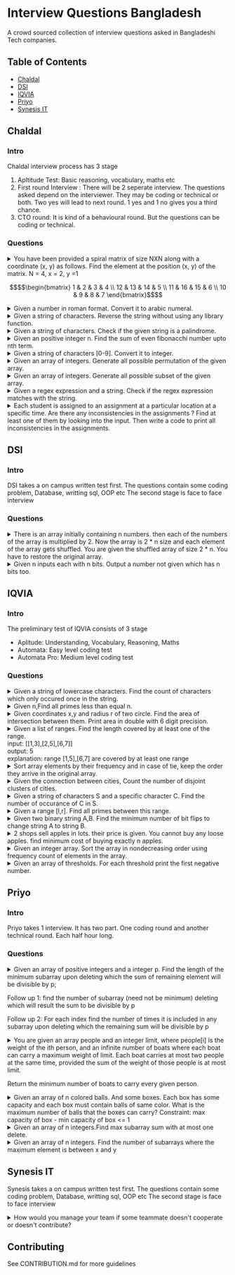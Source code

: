 ﻿# Interview Questions Bangladesh

A crowd sourced collection of interview questions asked in Bangladeshi Tech companies. 

## Table of Contents
- [Chaldal](#chaldal)
- [DSI](#dsi)
- [IQVIA](#iqvia)
- [Priyo](#priyo)
- [Synesis IT](#synesis-it)


## Chaldal

### Intro
Chaldal interview process has 3 stage

1. Apltitude Test: Basic reasoning, vocabulary, maths etc
2. First round Interview :  There will be 2 seperate interview. The questions asked depend on the interviewer. They may be coding or technical or both. Two yes will lead to next round. 1 yes and 1 no gives you a third chance.
3. CTO round: It is kind of a behavioural round. But the questions can be coding or technical.

### Questions
<details>
<summary>
You have been provided a spiral matrix of size NXN along with a coordinate (x, y) as follows. Find the element at the position (x, y) of the matrix.
N = 4, x = 2, y =1 

```math
$$\begin{bmatrix}
1 & 2 & 3 & 4 \\
12 & 13 & 14 & 5 \\
11 & 16 & 15 & 6 \\
10 & 9 & 8 & 7
\end{bmatrix}$$
```
</summary>
<br>

```C++
The element at position (2, 1) is **12** [*indexed at (1, 0)*]
```
<br>
</details>

<details>
<summary>
Given a number in roman format. Convert it to arabic numeral.
</summary>
<br>

```C++

map<char,int>RtoA;
void preprocess(){
    // Map of romans to Arabic
    RtoA['I'] = 1;      RtoA['V'] = 5;
    RtoA['X'] = 10;     RtoA['L'] = 50;
    RtoA['C'] = 100;    RtoA['D'] = 500;
    RtoA['M'] = 1000;
}

// Roman numerals to Arabic
int RomanToArabic(string R){
    int value = 0;
    int n = R.size();
    for(int i=0;i<n;i++){
        if( R[i+1] && RtoA[ R[i] ] < RtoA[ R[i+1] ] ){
            value+= RtoA[ R[i+1] ] - RtoA[ R[i] ];
            i++;
        } else{
            value+=RtoA[ R[i] ];
        }
    }
    return value;
}
```

<br>
</details>


<details>
<summary>
Given a string of characters. Reverse the string without using any library function.
</summary>
<br>
[Answer]
<br>
</details>


<details>
<summary>
Given a string of characters. Check if the given string is a palindrome.
</summary>
<br>
[Answer]
<br>
</details>

<details>
<summary>
Given an positive integer n. Find the sum of even fibonacchi number upto nth term.
</summary>
<br>
[Answer]
<br>
</details>

<details>
<summary>
Given a string of characters [0-9]. Convert it to integer.
</summary>
<br>
[Answer]
<br>
</details>

<details>
<summary>
Given an array of integers. Generate all possible permutation of the given array.
</summary>
<br>
[Answer]
<br>
</details>

<details>
<summary>
Given an array of integers. Generate all possible subset of the given array.
</summary>
<br>
[Answer]
<br>
</details>

<details>
<summary>
Given a regex expression and a string. Check if the regex expression matches with the string.
</summary>
<br>
[Answer]
<br>
</details>

<details>
<summary>
Each student is assigned to an assignment at a particular location at a specific time. Are there any inconsistencies in the assignments ? Find at least one of them by looking into the input. Then write a code to print all inconsistencies in the assignments. 
</summary>

<br>

```C++

class Assignment {
	String Area
	String Time
	List<Integer> StudentIds
}

getInput() {
	return
    	[
        	Assignment { Area = "Garden", 	Time = "A", StudentIds = [2,9,1] }
        	Assignment { Area = "Pond",   	Time = "M", StudentIds = [2,8,5] }
        	Assignment { Area = "FoodCourt",  Time = "A", StudentIds = [4,8,7] }
        	Assignment { Area = "Playground", Time = "M", StudentIds = [1,7,2] }
        	Assignment { Area = "PicnicArea", Time = "M", StudentIds = [7,3,9] }
        	Assignment { Area = "Zoo",    	Time = "A", StudentIds = [6,3,2] }
    	]
}

main() {
	assignments = getInput()
    
	// Do something with the assignments list here ...
}

```
    
<br>
</details>

## DSI

### Intro
DSI takes a on campus written test first. The questions contain some coding problem, Database, writting sql, OOP etc
The second stage is face to face interview

### Questions
<details>
<summary>
There is an array initially containing n numbers. then each of the numbers of the array is multiplied by 2. Now the array is 2 * n size and each element of the array gets shuffled. You are given the shuffled array of size 2 * n. You have to restore the original array.
</summary>
<br>

```C++
bool restoreDouble(vector<int> input,vector<int>& output){
    int n = input.size();
    map<int,int> marked;
    sort(input.begin(),input.end());
    for(int i=0;i<n;i++){
        if( marked[ input[i] ] == 0 ) {
            output.push_back( input[i] );
            marked[ 2*input[i] ] ++;
        }else{
            marked[ input[i] ]--;
        }
    }
    for( auto entry:marked ){
        if( entry.second != 0 ) return false;
    }
    return true;
}
```
<br/>
</details>

<details>
<summary>
Given n inputs each with n bits. Output a number not given which has n bits too.
</summary>
<br>
[Answer]
<br>
</details>


## IQVIA

### Intro
The preliminary test of IQVIA consists of 3 stage

- Aplitude: Understanding, Vocabulary, Reasoning, Maths
- Automata: Easy level coding test
- Automata Pro: Medium level coding test

### Questions

<details>
<summary>
Given a string of lowercase characters. Find the count of characters which only occured once in the string.
</summary>
<br>
[Answer]
<br>
</details>

<details>
<summary>
Given n,Find all primes less than equal n.
</summary>
<br>
[Answer]
<br>
</details>

<details>
<summary>
Given coordinates x,y and radius r of two circle. Find the area of intersection between them. Print area in double with 6 digit precision.
</summary>
<br>
[Answer]
<br>
</details>

<details>
<summary>
Given a list of ranges. Find the length covered by at least one of the range. <br>
input: [[1,3],[2,5],[6,7]] <br>
output: 5 <br>
explanation: range [1,5],[6,7] are covered by at least one range
</summary>
<br>
[Answer]
<br>
</details>

<details>
<summary>
Sort array elements by their frequency and in case of tie, keep the order they arrive in the original array.
</summary>
<br>
[Answer]
<br>
</details>

<details>
<summary>
Given the connection between cities, Count the number of disjoint clusters of cities.
</summary>
<br>
[Answer]
<br>
</details>

<details>
<summary>
Given a string of characters S and a specific character C. Find the number of occurance of C in S.
</summary>
<br>
[Answer]
<br>
</details>

<details>
<summary>
Given a range [l,r]. Find all primes between this range. 
</summary>
<br>
[Answer]
<br>
</details>

<details>
<summary>
Given two binary string A,B. Find the minimum number of bit flips to change string A to string B.
</summary>
<br>
[Answer]
<br>
</details>

<details>
<summary>
2 shops sell apples in lots. their price is given. You cannot buy any loose apples. find minimum cost of buying exactly n apples.
</summary>
<br>
[Answer]
<br>
</details>

<details>
<summary>
Given an integer array. Sort the array in nondecreasing order using frequency count of elements in the array. 
</summary>
<br>
[Answer]
<br>
</details>

<details>
<summary>
Given an array of thresholds. For each threshold print the first negative number.
</summary>
<br>
[Answer]
<br>
</details>


## Priyo

### Intro
Priyo takes 1 interview. It has two part. One coding round and another technical round. Each half hour long.

### Questions
<details>
<summary>
Given an array of positive integers and a integer p. Find the length of the minimum subarray upon deleting which the sum of remaining element will be divisible by p;

Follow up 1: find the number of subarray (need not be minimum) deleting which will result the sum to be divisible by p

Follow up 2: For each index find the number of times it is included in any subarray upon deleting which the remaining sum will be divisible by p
</summary>
<br>
[Answer]
<br/>
</details>

<details>
<summary>
You are given an array people and an integer limit, where people[i] is the weight of the ith person, and an infinite number of boats where each boat can carry a maximum weight of limit. 
Each boat carries at most two people at the same time, provided the sum of the weight of those people is at most limit.

Return the minimum number of boats to carry every given person.
</summary>
<br>
[Answer]
<br/>
</details>

<details>
<summary>
Given an array of n colored balls. And some boxes. Each box has some capacity and each box must contain balls of same color. What is the maximum number of balls that the boxes can carry?
Constraint: max capacity of box - min capacity of box <= 1
</summary>
<br>
[Answer]
<br/>
</details>


<details>
<summary>
Given an array of n integers.Find max subarray sum with at most one delete.
</summary>
<br>
[Answer]
<br/>
</details>

<details>
<summary>
Given an array of n integers. Find the number of subarrays where the maximum element is between x and y
</summary>
<br>
[Answer]
<br/>
</details>


## Synesis IT
Synesis takes a on campus written test first. The questions contain some coding problem, Database, writting sql, OOP etc
The second stage is face to face interview
<details>
<summary>
How would you manage your team if some teammate doesn't cooperate or doesn't contribute?
</summary>
<br>
Answer varies from person to person
<br/>
</details>

## Contributing
See CONTRIBUTION.md for more guidelines
